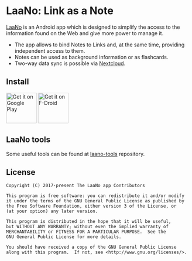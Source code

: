 # LaaNo: Link as a Note

[LaaNo](https://laano.net) is an Android app which is designed to simplify the access to the information found on the Web and give more power to manage it.

* The app allows to bind Notes to Links and, at the same time, providing independent access to them.
* Notes can be used as background information or as flashcards.
* Two-way data sync is possible via [Nextcloud](https://github.com/nextcloud/server).

## Install

[<img alt="Get it on Google Play"
	src="https://play.google.com/intl/en_us/badges/images/generic/en_badge_web_generic.png"
	height="83" style="max-width: 100%;" />](https://play.google.com/store/apps/details?id=com.bytesforge.linkasanote)
[<img alt="Get it on F-Droid"
    src="https://f-droid.org/badge/get-it-on.png"
    height="83" style="max-width: 100%;" />](https://f-droid.org/packages/com.bytesforge.linkasanote/)

## LaaNo tools

Some useful tools can be found at [laano-tools](https://github.com/alexcustos/laano-tools) repository.

## License

	Copyright (C) 2017-present The LaaNo app Contributors

    This program is free software: you can redistribute it and/or modify
    it under the terms of the GNU General Public License as published by
    the Free Software Foundation, either version 3 of the License, or
    (at your option) any later version.

    This program is distributed in the hope that it will be useful,
    but WITHOUT ANY WARRANTY; without even the implied warranty of
    MERCHANTABILITY or FITNESS FOR A PARTICULAR PURPOSE.  See the
    GNU General Public License for more details.

    You should have received a copy of the GNU General Public License
    along with this program.  If not, see <http://www.gnu.org/licenses/>.
